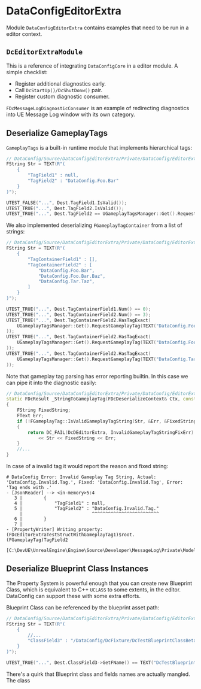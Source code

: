 # DataConfigEditorExtra

Module `DataConfigEditorExtra` contains examples that need to be run in a editor context.

## `DcEditorExtraModule`

This is a reference of integrating `DataConfigCore` in a editor module. A simple checklist:

- Register additional diagnostics early. 
- Call `DcStartUp()/DcShutDonw()` pair.
- Register custom diagnostic consumer.

`FDcMessageLogDiagnosticConsumer` is an example of redirecting diagnostics into UE Message Log window with its own category.

## Deserialize GameplayTags

`GameplayTags` is a built-in runtime module that implements hierarchical tags:

```c++
// DataConfig/Source/DataConfigEditorExtra/Private/DataConfig/EditorExtra/Deserialize/DcDeserializeGameplayTags.cpp
FString Str = TEXT(R"(
    {
        "TagField1" : null,
        "TagField2" : "DataConfig.Foo.Bar"
    }
)");

UTEST_FALSE("...", Dest.TagField1.IsValid());
UTEST_TRUE("...", Dest.TagField2.IsValid());
UTEST_TRUE("...", Dest.TagField2 == UGameplayTagsManager::Get().RequestGameplayTag(TEXT("DataConfig.Foo.Bar")));
```

We also implemented deserializing `FGameplayTagContainer` from a list of strings:

```c++
// DataConfig/Source/DataConfigEditorExtra/Private/DataConfig/EditorExtra/Deserialize/DcDeserializeGameplayTags.cpp
FString Str = TEXT(R"(
    {
        "TagContainerField1" : [],
        "TagContainerField2" : [
            "DataConfig.Foo.Bar",
            "DataConfig.Foo.Bar.Baz",
            "DataConfig.Tar.Taz",
        ]
    }
)");

UTEST_TRUE("...", Dest.TagContainerField1.Num() == 0);
UTEST_TRUE("...", Dest.TagContainerField2.Num() == 3);
UTEST_TRUE("...", Dest.TagContainerField2.HasTagExact(
    UGameplayTagsManager::Get().RequestGameplayTag(TEXT("DataConfig.Foo.Bar"))
));
UTEST_TRUE("...", Dest.TagContainerField2.HasTagExact(
    UGameplayTagsManager::Get().RequestGameplayTag(TEXT("DataConfig.Foo.Bar.Baz"))
));
UTEST_TRUE("...", Dest.TagContainerField2.HasTagExact(
    UGameplayTagsManager::Get().RequestGameplayTag(TEXT("DataConfig.Tar.Taz"))
));

```

Note that gameplay tag parsing has error reporting builtin. In this case we can pipe it into the diagnostic easily:

```c++
// DataConfig/Source/DataConfigEditorExtra/Private/DataConfig/EditorExtra/Deserialize/DcDeserializeGameplayTags.cpp
static FDcResult _StringToGameplayTag(FDcDeserializeContext& Ctx, const FString& Str, FGameplayTag* OutTagPtr)
{
    FString FixedString;
    FText Err;
    if (!FGameplayTag::IsValidGameplayTagString(Str, &Err, &FixedString))
    {
        return DC_FAIL(DcDEditorExtra, InvalidGameplayTagStringFixErr)
            << Str << FixedString << Err;
    }
    //...
}
```

In case of a invalid tag it would report the reason and fixed string:

```
# DataConfig Error: Invalid Gameplay Tag String, Actual: 'DataConfig.Invalid.Tag.', Fixed: 'DataConfig.Invalid.Tag', Error: 'Tag ends with .'
- [JsonReader] --> <in-memory>5:4
   3 |        { 
   4 |            "TagField1" : null, 
   5 |            "TagField2" : "DataConfig.Invalid.Tag." 
     |                          ^^^^^^^^^^^^^^^^^^^^^^^^^
   6 |        } 
   7 |    
- [PropertyWriter] Writing property: (FDcEditorExtraTestStructWithGameplayTag1)$root.(FGameplayTag)TagField2
 [C:\DevUE\UnrealEngine\Engine\Source\Developer\MessageLog\Private\Model\MessageLogListingModel.cpp(73)]
```

## Deserialize Blueprint Class Instances

The Property System is powerful enough that you can create new Blueprint Class, which is equivalent to C++ `UCLASS` to some extents, in the editor. DataConfig can support these with some extra efforts.

Blueprint Class can be referenced by the blueprint asset path:

```c++
// DataConfig/Source/DataConfigEditorExtra/Private/DataConfig/EditorExtra/Deserialize/DcDeserializeBPClass.cpp
FString Str = TEXT(R"(
    {
        //...
        "ClassField3" : "/DataConfig/DcFixture/DcTestBlueprintClassBeta",
    }
)");

UTEST_TRUE("...", Dest.ClassField3->GetFName() == TEXT("DcTestBlueprintClassBeta_C"));
```

There's a quirk that Blueprint class and fields names are actually mangled. The class







